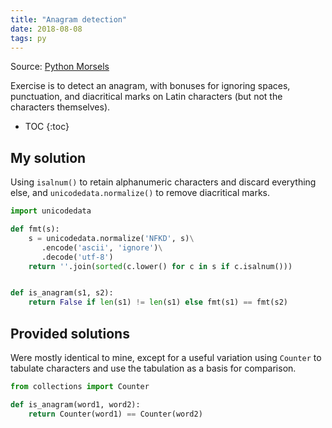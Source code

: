 ```yaml
---
title: "Anagram detection"
date: 2018-08-08
tags: py
---
```


Source: [Python Morsels](https://www.pythonmorsels.com/)

Exercise is to detect an anagram, with bonuses for ignoring spaces,
punctuation, and diacritical marks on Latin characters (but not the characters
themselves).

* TOC
{:toc}

## My solution

Using `isalnum()` to retain alphanumeric characters and discard everything
else, and `unicodedata.normalize()` to remove diacritical marks.

```py
import unicodedata

def fmt(s):
    s = unicodedata.normalize('NFKD', s)\
       .encode('ascii', 'ignore')\
       .decode('utf-8')
    return ''.join(sorted(c.lower() for c in s if c.isalnum()))


def is_anagram(s1, s2):
    return False if len(s1) != len(s1) else fmt(s1) == fmt(s2)
```


## Provided solutions

Were mostly identical to mine, except for a useful variation using `Counter`
to tabulate characters and use the tabulation as a basis for comparison.

```py
from collections import Counter

def is_anagram(word1, word2):
    return Counter(word1) == Counter(word2)
```
